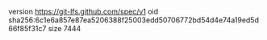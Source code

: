 version https://git-lfs.github.com/spec/v1
oid sha256:6c1e6a857e87ea5206388f25003edd50706772bd54d4e74a19ed5d66f85f31c7
size 7444
